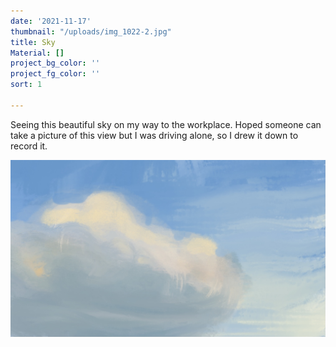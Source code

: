 ```yaml
---
date: '2021-11-17'
thumbnail: "/uploads/img_1022-2.jpg"
title: Sky
Material: []
project_bg_color: ''
project_fg_color: ''
sort: 1

---
```

Seeing this beautiful sky on my way to the workplace. Hoped someone can take a picture of this view but I was driving alone, so I drew it down to record it.

![](/uploads/img_1022-2.jpg)
